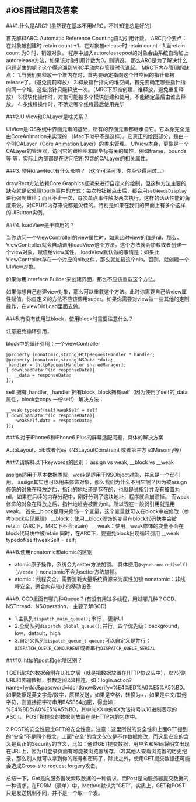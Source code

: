 #iOS面试题目及答案
--

###1.什么是ARC? (虽然现在基本不用MRC，不过知道总是好的)

首先解释ARC: Automatic Reference Counting自动引用计数。 
ARC几个要点： 
在对象被创建时 retain count +1，在对象被release时 retain count - 1.当retain count 为0 时，销毁对象。 
程序中加入autoreleasepool的对象会由系统自动加上autorelease方法，如果该对象引用计数为0，则销毁。 
那么ARC是为了解决什么问题诞生的呢？这个得追溯到MRC手动内存管理时代说起。 
MRC下内存管理的缺点： 
1.当我们要释放一个堆内存时，首先要确定指向这个堆空间的指针都被release了。（避免提前释放） 
2.释放指针指向的堆空间，首先要确定哪些指针指向同一个堆，这些指针只能释放一次。（MRC下即谁创建，谁释放，避免重复释放） 
3.模块化操作时，对象可能被多个模块创建和使用，不能确定最后由谁去释放。 
4.多线程操作时，不确定哪个线程最后使用完毕

###2.UIView和CALayer是啥关系？

UIView是iOS系统中界面元素的基础，所有的界面元素都继承自它。它本身完全是由CoreAnimation来实现的 （Mac下似乎不是这样）。它真正的绘图部分，是由一个叫CALayer（Core Animation Layer）的类来管理。 UIView本身，更像是一个CALayer的管理器，访问它的跟绘图和跟坐标有关的属性，例如frame，bounds等 等，实际上内部都是在访问它所包含的CALayer的相关属性。

###3. 使用drawRect有什么影响？（这个可深可浅，你至少得用过。。）

drawRect方法依赖Core Graphics框架来进行自定义的绘制，但这种方法主要的缺点就是它处理touch事件的方式：每次按钮被点击后，都会用`setNeedsDisplay`进行强制重绘；而且不止一次，每次单点事件触发两次执行。这样的话从性能的角度来说，对CPU和内存来说都是欠佳的。特别是如果在我们的界面上有多个这样的UIButton实例。

###4. loadView是干嘛用的？

当你访问一个ViewController的view属性时，如果此时view的值是nil，那么，ViewController就会自动调用loadView这个方法。这个方法就会加载或者创建一个view对象，赋值给view属性。 
loadView默认做的事情是：如果此ViewController存在一个对应的nib文件，那么就加载这个nib。否则，就创建一个UIView对象。

如果你用Interface Builder来创建界面，那么不应该重载这个方法。

如果你想自己创建view对象，那么可以重载这个方法。此时你需要自己给view属性赋值。你自定义的方法不应该调用super。如果你需要对view做一些其他的定制操作，在viewDidLoad里面去做。

###5.有没有使用过block，使用block时需要注意什么？

注意避免循环引用，

block中的循环引用：一个viewController

~~~
@property (nonatomic,strong)HttpRequestHandler * handler;
@property (nonatomic,strong)NSData *data;
_handler = [httpRequestHandler sharedManager];
[ downloadData:^(id responseData){
    _data = responseData;
}];    
~~~
self 拥有_handler, _handler 拥有block, block拥有self（因为使用了self的_data属性，block会copy 一份self） 
解决方法：

    __weak typedof(self)weakSelf = self
    [ downloadData:^(id responseData){
        weakSelf.data = responseData;
    }];

###6.对于iPhone6和iPhone6 Plus的屏幕适配问题，具体的解决方案

AutoLayout，xib或者代码（NSLayoutConstraint 或者第三方 如Masonry等）

###7.请解释以下keywords的区别： assign vs weak, __block vs __weak

assign适用于基本数据类型，weak是适用于NSObject对象，并且是一个弱引用。 
assign其实也可以用来修饰对象，那么我们为什么不用它呢？因为被assign修饰的对象在释放之后，指针的地址还是存在的，也就是说指针并没有被置为nil。如果在后续的内存分配中，刚好分到了这块地址，程序就会崩溃掉。 
而weak修饰的对象在释放之后，指针地址会被置为nil。所以现在一般弱引用就是用weak。 
首先__block是用来修饰一个变量，这个变量就可以在block中被修改（参考block实现原理） 
__block：使用__block修饰的变量在block代码快中会被retain（ARC下，MRC下不会retain） 
__weak：使用__weak修饰的变量不会在block代码块中被retain 
同时，在ARC下，要避免block出现循环引用 __weak typedof(self)weakSelf = self;

###8.使用nonatomic和atomic的区别

* atomic原子操作，系统会为setter方法加锁。 具体使用`@synchronized(self){//code }`
nonatomic不会为setter方法加锁。 
* atomic：线程安全，需要消耗大量系统资源来为属性加锁 
nonatomic：非线程安全，适合内存较小的移动设备

###9. GCD里面有哪几种Queue？(有没有用过多线程，用过哪几种？GCD、NSThread、NSOperation， 主要了解GCD)

* 1.主队列`dispatch_main_queue();`串行 ，更新UI
* 2.全局队列`dispatch_global_queue();`并行，四个优先级：background，low，default，high 
* 3.自定义队列`dispatch_queue_t queue;`可以自定义是并行：`DISPATCH_QUEUE_CONCURRENT`或者串行`DISPATCH_QUEUE_SERIAL`

###10. http的post和get啥区别？

1.GET请求的数据会附在URL之后（就是把数据放置在HTTP协议头中），以?分割URL和传输数据，参数之间以&相连，如：login.action?name=hyddd&password=idontknow&verify=%E4%BD%A0%E5%A5%BD。如果数据是英文字母/数字，原样发送，如果是空格，转换为+，如果是中文/其他字符，则直接把字符串用BASE64加密，得出如：%E4%BD%A0%E5%A5%BD，其中％XX中的XX为该符号以16进制表示的ASCII。 POST把提交的数据则放置在是HTTP包的包体中。

2.POST的安全性要比GET的安全性高。注意：这里所说的安全性和上面GET提到的“安全”不是同个概念。上面“安全”的含义仅仅是不作数据修改，而这里安全的含义是真正的Security的含义，比如：通过GET提交数据，用户名和密码将明文出现在URL上，因为(1)登录页面有可能被浏览器缓存，(2)其他人查看浏览器的历史纪录，那么别人就可以拿到你的账号和密码了，除此之外，使用GET提交数据还可能会造成Cross-site request forgery攻击。

总结一下，Get是向服务器发索取数据的一种请求，而Post是向服务器提交数据的一种请求，在FORM（表单）中，Method默认为”GET”，实质上，GET和POST只是发送机制不同，并不是一个取一个发。
